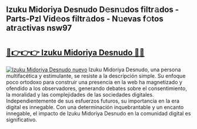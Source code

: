 ## Izuku Midoriya Desnudo D𝚎sn𝚞dos filtr𝚊dos - Parts-Pzl Vid𝚎os filtr𝚊dos - N𝚞evas f𝚘tos atr𝚊ctivas nsw97

# <h2><a href="http://mb2321.tromn.icu/?c=Izuku+Midoriya+Desnudo">🔗👉👉👉 Izuku Midoriya Desnudo 🔗🔗</a></h2>

[![Izuku Midoriya Desnudo nuevo](https://i.imgur.com/pEAQMta.gif)](http://mb2321.tromn.icu/?c=Izuku+Midoriya+Desnudo)
Izuku Midoriya Desnudo, una persona multifacética y estimulante, se resiste a la descripción simple. Su enfoque poco ortodoxo para construir una presencia en la web ha magnetizado y ofendido a los observadores, generando debates sobre el consentimiento, la moralidad y las complejidades de las sociedades digitales. Independientemente de sus esfuerzos futuros, su importancia en la era digital es innegable. Con una determinación inquebrantable y un encanto innegable, el impacto de Izuku Midoriya Desnudo en la comunidad digital es significativo.
